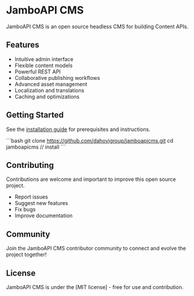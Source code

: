 # JamboAPI CMS 

JamboAPI CMS is an open source headless CMS for building Content APIs.

## Features

- Intuitive admin interface
- Flexible content models
- Powerful REST API
- Collaborative publishing workflows
- Advanced asset management
- Localization and translations
- Caching and optimizations

## Getting Started

See the [installation guide](https://jambo.dahovi.com/docs/installation/) for prerequisites and instructions.

\`\`\`bash
git clone https://github.com/dahovigroup/jamboapicms.git
cd jamboapicms
// install
\`\`\`

## Contributing

Contributions are welcome and important to improve this open source project.

- Report issues
- Suggest new features
- Fix bugs
- Improve documentation

## Community

Join the JamboAPI CMS contributor community to connect and evolve the project together!


## License

JamboAPI CMS is under the [MIT license] - free for use and contribution.
